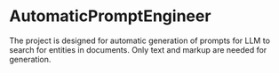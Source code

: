 # AutomaticPromptEngineer
The project is designed for automatic generation of prompts for LLM to search for entities in documents. Only text and markup are needed for generation.
